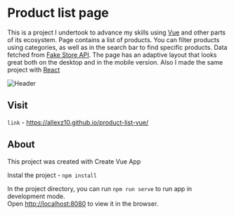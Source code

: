 

# Product list page

This is a project I undertook to advance my skills using [Vue](https://reactjs.org/) and other parts of its ecosystem. 
Page  contains a list of products. You can filter products using categories, as well as in the search bar to find specific products. Data fetched from [Fake Store API](https://fakestoreapi.com/). The page has an adaptive layout that looks great both on the desktop and in the mobile version.
Also I made the same project with [React](https://github.com/allexz10/product-list)

![Header](https://github.com/allexz10/allexz10/blob/main/assets/product-list.gif)

## Visit

`link` -  https://allexz10.github.io/product-list-vue/

## About

This project was created with Create Vue App

Instal the project - `npm install`

In the project directory, you can run `npm run serve` to run app in development mode.<br>
Open [http://localhost:8080](http://localhost:8080) to view it in the browser.
